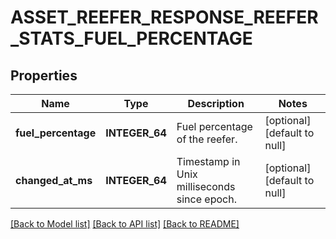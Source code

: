# ASSET_REEFER_RESPONSE_REEFER_STATS_FUEL_PERCENTAGE

## Properties
Name | Type | Description | Notes
------------ | ------------- | ------------- | -------------
**fuel_percentage** | **INTEGER_64** | Fuel percentage of the reefer. | [optional] [default to null]
**changed_at_ms** | **INTEGER_64** | Timestamp in Unix milliseconds since epoch. | [optional] [default to null]

[[Back to Model list]](../README.md#documentation-for-models) [[Back to API list]](../README.md#documentation-for-api-endpoints) [[Back to README]](../README.md)


